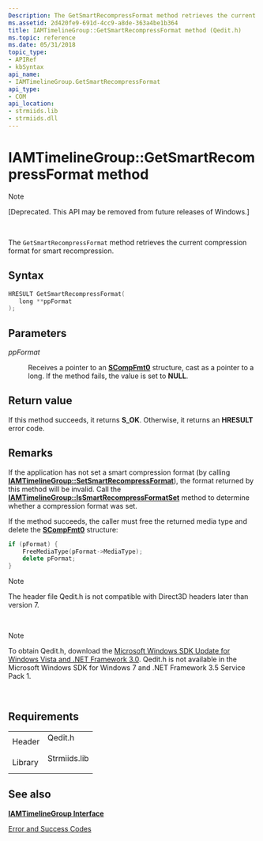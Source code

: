 ```yaml
---
Description: The GetSmartRecompressFormat method retrieves the current compression format for smart recompression.
ms.assetid: 2d420fe9-691d-4cc9-a8de-363a4be1b364
title: IAMTimelineGroup::GetSmartRecompressFormat method (Qedit.h)
ms.topic: reference
ms.date: 05/31/2018
topic_type: 
- APIRef
- kbSyntax
api_name: 
- IAMTimelineGroup.GetSmartRecompressFormat
api_type: 
- COM
api_location: 
- strmiids.lib
- strmiids.dll
---
```


# IAMTimelineGroup::GetSmartRecompressFormat method

> [!Note]  
> \[Deprecated. This API may be removed from future releases of Windows.\]

 

The `GetSmartRecompressFormat` method retrieves the current compression format for smart recompression.

## Syntax


```C++
HRESULT GetSmartRecompressFormat(
   long **ppFormat
);
```



## Parameters

<dl> <dt>

*ppFormat* 
</dt> <dd>

Receives a pointer to an [**SCompFmt0**](scompfmt0.md) structure, cast as a pointer to a long. If the method fails, the value is set to **NULL**.

</dd> </dl>

## Return value

If this method succeeds, it returns **S\_OK**. Otherwise, it returns an **HRESULT** error code.

## Remarks

If the application has not set a smart compression format (by calling [**IAMTimelineGroup::SetSmartRecompressFormat**](iamtimelinegroup-setsmartrecompressformat.md)), the format returned by this method will be invalid. Call the [**IAMTimelineGroup::IsSmartRecompressFormatSet**](iamtimelinegroup-issmartrecompressformatset.md) method to determine whether a compression format was set.

If the method succeeds, the caller must free the returned media type and delete the [**SCompFmt0**](scompfmt0.md) structure:


```C++
if (pFormat) {
    FreeMediaType(pFormat->MediaType);
    delete pFormat;
}
```



> [!Note]  
> The header file Qedit.h is not compatible with Direct3D headers later than version 7.

 

> [!Note]  
> To obtain Qedit.h, download the [Microsoft Windows SDK Update for Windows Vista and .NET Framework 3.0](https://msdn.microsoft.com/windowsvista/bb980924.aspx). Qedit.h is not available in the Microsoft Windows SDK for Windows 7 and .NET Framework 3.5 Service Pack 1.

 

## Requirements



|                    |                                                                                         |
|--------------------|-----------------------------------------------------------------------------------------|
| Header<br/>  | <dl> <dt>Qedit.h</dt> </dl>      |
| Library<br/> | <dl> <dt>Strmiids.lib</dt> </dl> |



## See also

<dl> <dt>

[**IAMTimelineGroup Interface**](iamtimelinegroup.md)
</dt> <dt>

[Error and Success Codes](error-and-success-codes.md)
</dt> </dl>

 

 




